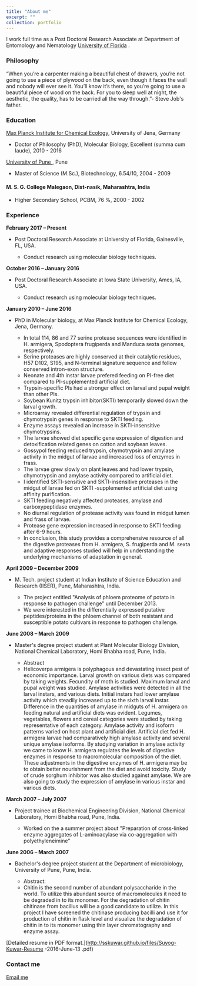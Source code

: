```yaml
---
title: "About me"
excerpt: ""
collection: portfolio
---
```

<p class="introduction">I work full time as a Post Doctoral Research Associate at Department of Entomology and Nematology <a href="http://entnemdept.ufl.edu">University of Florida</a> .</p>

### Philosophy

“When you’re a carpenter making a beautiful chest of drawers, you’re not going to use a piece of plywood on the back, even though it faces the wall and nobody will ever see it. You’ll know it’s there, so you’re going to use a beautiful piece of wood on the back. For you to sleep well at night, the aesthetic, the quality, has to be carried all the way through.”- Steve Job's father.

### Education


<a href="https://www.ice.mpg.de/ext/index.php?id=hopa&pers=suku4729">Max Planck Institute for Chemical Ecology</a>, University of Jena, Germany
* Doctor of Philosophy (PhD), Molecular Biology, Excellent (summa cum laude), 2010 - 2016

<a href="https://www.unipune.ac.in">University of Pune </a>, Pune
* Master of Science (M.Sc.), Biotechnology, 6.54/10, 2004 - 2009

#### M. S. G. College Malegaon, Dist-nasik, Maharashtra, India
* Higher Secondary School, PCBM, 76 %, 2000 - 2002

### Experience

**February 2017 – Present**
* Post Doctoral Research Associate at University of Florida, Gainesville, FL, USA.

  * Conduct research using molecular biology techniques.


**October 2016 – January 2016**
* Post Doctoral Research Associate at Iowa State University, Ames, IA, USA.

  * Conduct research using molecular biology techniques.

**January 2010 – June 2016**
* PhD in Molecular biology, at Max Planck Institute for Chemical Ecology, Jena, Germany.

  * In total 114, 86 and 77 serine protease sequences were identified in H. armigera, Spodoptera frugiperda and Manduca sexta genomes, respectively.
  * Serine proteases are highly conserved at their catalytic residues, H57 D102, S195, and N-terminal signature sequence and follow conserved intron-exon structure.
  * Neonate and 4th instar larvae prefered feeding on PI-free diet compared to PI-supplemented artificial diet.
  * Trypsin-specific PIs had a stronger effect on larval and pupal weight than other PIs.
  * Soybean Kunitz trypsin inhibitor(SKTI) temporarily slowed down the larval growth.
  * Microarray revealed differential regulation of trypsin and chymotrypsin genes in response to SKTI feeding.
  * Enzyme assays revealed an increase in SKTI-insensitive chymotrypsins.
  * The larvae showed diet specific gene expression of digestion and detoxification related genes on cotton and soybean leaves.
  * Gossypol feeding reduced trypsin, chymotrypsin and amylase activity in the midgut of larvae and increased loss of enzymes in frass.
  * The larvae grew slowly on plant leaves and had lower trypsin, chymotrypsin and amylase activity compared to artificial diet.
  * I identified SKTI-sensitive and SKTI-insensitive proteases in the midgut of larvae fed on SKTI -supplemented artificial diet using affinity purification.
  * SKTI feeding negatively affected proteases, amylase and carboxypeptidase enzymes.
  * No diurnal regulation of protease activity was found in midgut lumen and frass of larvae.
  * Protease gene expression increased in response to SKTI feeding after 6-9 hours.
  * In conclusion, this study provides a comprehensive resource of all the digestive proteases from H. armigera, S. frugiperda and M. sexta and adaptive responses studied will help in understanding the underlying mechanisms of adaptation in general.

**April 2009 – December 2009**
* M. Tech. project student at Indian Institute of Science Education and Research (IISER), Pune, Maharashtra, India.

  * The project entitled "Analysis of phloem proteome of potato in response to pathogen challenge" until December 2013.
  * We were interested in the differentially expressed putative peptides/proteins in the phloem channel of both resistant and susceptible potato cultivars in response to pathogen challenge.

**June 2008 – March 2009**
* Master's degree project student at Plant Molecular Biology Division, National Chemical Laboratory, Homi Bhabha road, Pune, India.

  * Abstract
  * Helicoverpa armigera is polyphagous and devastating insect pest of economic importance. Larval growth on various diets was compared by taking weights. Fecundity of moth is studied. Maximum larval and pupal weight was studied. Amylase activities were detected in all the larval instars, and various diets. Initial instars had lower amylase activity which steadily increased up to the sixth larval instar. Difference in the quantities of amylase in midguts of H. armigera on feeding natural and artificial diets was evident. Legumes, vegetables, flowers and cereal categories were studied by taking representative of each category. Amylase activity and isoform patterns varied on host plant and artificial diet. Artificial diet fed H. armigera larvae had comparatively high amylase activity and several unique amylase isoforms. By studying variation in amylase activity we came to know H. armigera regulates the levels of digestive enzymes in response to macromolecular composition of the diet. These adjustments in the digestive enzymes of H. armigera may be to obtain better nourishment from the diet and avoid toxicity. Study of crude sorghum inhibitor was also studied against amylase. We are also going to study the expression of amylase in various instar and various diets.


**March 2007 – July 2007**
* Project trainee at Biochemical Engineering Division, National Chemical Laboratory, Homi Bhabha road, Pune, India.

  * Worked on the a summer project about "Preparation of cross-linked enzyme aggregates of L-aminoacylase via co-aggregation with polyethyleneimine"

**June 2006 – March 2007**
* Bachelor's degree project student at the Department of microbiology, University of Pune, Pune, India.

  * Abstract:
  * Chitin is the second number of abundant polysaccharide in the world. To utilize this abundant source of macromolecules it need to be degraded in to its monomer. For the degradation of chitin chitinase from bacillus will be a good candidate to utilize. In this project I have screened the chitinase producing bacilli and use it for production of chitin in flask level and visualize the degradation of chitin in to its monomer using thin layer chromatography and enzyme assay.

[Detailed resume in PDF format.](http://sskuwar.github.io/files/Suyog-Kuwar-Resume -2016-June-13  .pdf)



### Contact me

[Email me](mailto:suyogkuwar@gmail.com)
